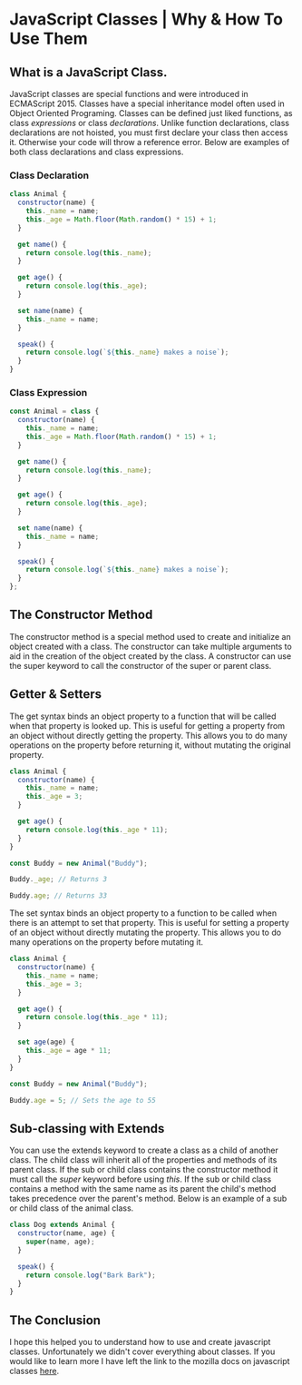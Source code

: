 # JavaScript Classes | Why & How To Use Them

## What is a JavaScript Class.

JavaScript classes are special functions and were introduced in ECMAScript 2015. Classes have a special inheritance model often used in Object Oriented Programing. Classes can be defined just liked functions, as class _*expressions*_ or class _*declarations*_. Unlike function declarations, class declarations are not hoisted, you must first declare your class then access it. Otherwise your code will throw a reference error. Below are examples of both class declarations and class expressions.

### Class Declaration

```javascript
class Animal {
  constructor(name) {
    this._name = name;
    this._age = Math.floor(Math.random() * 15) + 1;
  }

  get name() {
    return console.log(this._name);
  }

  get age() {
    return console.log(this._age);
  }

  set name(name) {
    this._name = name;
  }

  speak() {
    return console.log(`${this._name} makes a noise`);
  }
}
```

### Class Expression

```javascript
const Animal = class {
  constructor(name) {
    this._name = name;
    this._age = Math.floor(Math.random() * 15) + 1;
  }

  get name() {
    return console.log(this._name);
  }

  get age() {
    return console.log(this._age);
  }

  set name(name) {
    this._name = name;
  }

  speak() {
    return console.log(`${this._name} makes a noise`);
  }
};
```

## The Constructor Method

The constructor method is a special method used to create and initialize an object created with a class. The constructor can take multiple arguments to aid in the creation of the object created by the class. A constructor can use the super keyword to call the constructor of the super or parent class.

## Getter & Setters

The get syntax binds an object property to a function that will be called when that property is looked up. This is useful for getting a property from an object without directly getting the property. This allows you to do many operations on the property before returning it, without mutating the original property.

```javascript
class Animal {
  constructor(name) {
    this._name = name;
    this._age = 3;
  }

  get age() {
    return console.log(this._age * 11);
  }
}

const Buddy = new Animal("Buddy");

Buddy._age; // Returns 3

Buddy.age; // Returns 33
```

The set syntax binds an object property to a function to be called when there is an attempt to set that property. This is useful for setting a property of an object without directly mutating the property. This allows you to do many operations on the property before mutating it.

```javascript
class Animal {
  constructor(name) {
    this._name = name;
    this._age = 3;
  }

  get age() {
    return console.log(this._age * 11);
  }

  set age(age) {
    this._age = age * 11;
  }
}

const Buddy = new Animal("Buddy");

Buddy.age = 5; // Sets the age to 55
```

## Sub-classing with Extends

You can use the extends keyword to create a class as a child of another class. The child class will inherit all of the properties and methods of its parent class. If the sub or child class contains the constructor method it must call the _*super*_ keyword before using _*this*_. If the sub or child class contains a method with the same name as its parent the child's method takes precedence over the parent's method. Below is an example of a sub or child class of the animal class.

```javascript
class Dog extends Animal {
  constructor(name, age) {
    super(name, age);
  }

  speak() {
    return console.log("Bark Bark");
  }
}
```

## The Conclusion

I hope this helped you to understand how to use and create javascript classes. Unfortunately we didn't cover everything about classes. If you would like to learn more I have left the link to the mozilla docs on javascript classes [here](https://developer.mozilla.org/en-US/docs/Web/JavaScript/Reference/Classes).
